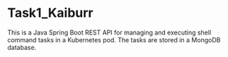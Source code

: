# Task1_Kaiburr
This is a Java Spring Boot REST API for managing and executing shell command tasks in a Kubernetes pod. The tasks are stored in a MongoDB database.
